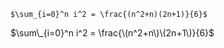`$\sum_{i=0}^n i^2 = \frac{(n^2+n)(2n+1)}{6}$`





$\sum\_{i=0}^n i^2 = \frac{\(n^2+n\)\(2n+1\)}{6}$

